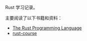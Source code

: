 Rust 学习记录。

主要阅读了以下书籍和资料：

- [The Rust Programming Language](https://github.com/rust-lang/book)
- [rust-course](https://github.com/sunface/rust-course)